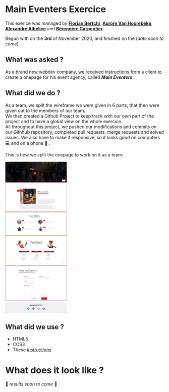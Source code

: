 # Main Eventers Exercice

This exerice was managed by [**Florian Bertchi**](https://github.com/Bruxellesflorian), [**Aurore Van Hoorebeke**](https://github.com/AuroreVanHoorebeke), [**Alexandre Albelice**](https://github.com/AlbeAdamit) and [**Bérengère Carpentier**](https://github.com/carpentierberengere).

Begun with on the **3rd** of November 2020, and finished on the (*date soon to come*).

## What was asked ?

As a brand new webdev company, we received instructions from a client to create a onepage for his event agency, called ***Main Eventers***.   


## What did we do ? 

As a team, we split the wireframe we were given in 6 parts, that then were given out to the members of our team.  
We then created a Github Project to keep track with our own part of the project and to have a global view on the whole exercice.  
All throughout this project, we pushed our modifications and commits on our Githhub repository, completed pull requests, merge requests and solved issues. 
We also have to make it responsive, so it looks good on computers :computer: and on a phone :iphone: . 

This is how we split the onepage to work on it as a team:

![Structure](structure.png)

## What did we use ? 

* HTML5
* CCS3
* These [*instructions*](https://github.com/becodeorg/bxl-hopper-1-25/tree/master/The%20Field/3.HTML%2BCSS/4.main_eventer)

# What does it look like ? 

:file_folder: *results soon to come* :file_folder:
